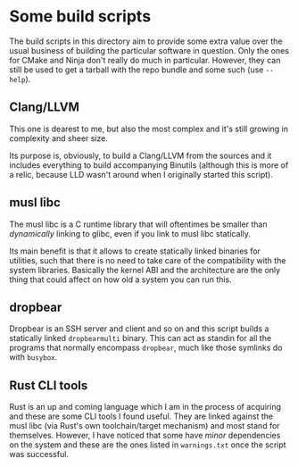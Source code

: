 # Some build scripts

The build scripts in this directory aim to provide some extra value over the usual business of building the particular software in question. Only the ones for CMake and Ninja don't really do much in particular. However, they can still be used to get a tarball with the repo bundle and some such (use `--help`).

## Clang/LLVM

This one is dearest to me, but also the most complex and it's still growing in complexity and sheer size.

Its purpose is, obviously, to build a Clang/LLVM from the sources and it includes everything to build accompanying Binutils (although this is more of a relic, because LLD wasn't around when I originally started this script).

## musl libc

The musl libc is a C runtime library that will oftentimes be smaller than _dynamically_ linking to glibc, even if you link to musl libc statically.

Its main benefit is that it allows to create statically linked binaries for utilities, such that there is no need to take care of the compatibility with the system libraries. Basically the kernel ABI and the architecture are the only thing that could affect on how old a system you can run this.

## dropbear

Dropbear is an SSH server and client and so on and this script builds a statically linked `dropbearmulti` binary. This can act as standin for all the programs that normally encompass `dropbear`, much like those symlinks do with `busybox`.

## Rust CLI tools

Rust is an up and coming language which I am in the process of acquiring and these are some CLI tools I found useful. They are linked against the musl libc (via Rust's own toolchain/target mechanism) and most stand for themselves. However, I have noticed that some have _minor_ dependencies on the system and these are the ones listed in `warnings.txt` once the script was successful.
